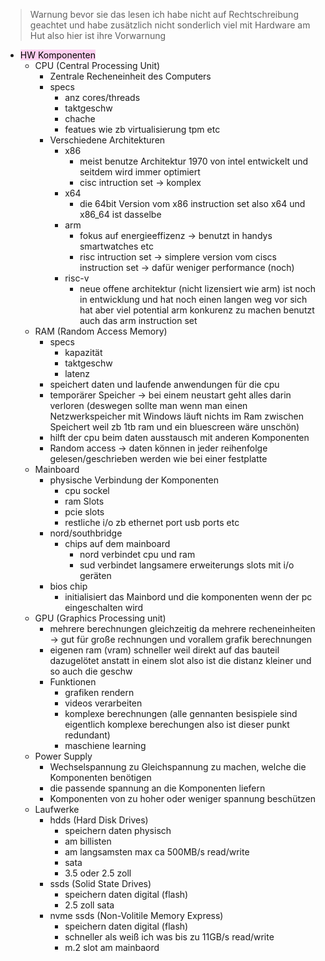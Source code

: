
> Warnung bevor sie das lesen ich habe nicht auf Rechtschreibung geachtet und habe zusätzlich nicht sonderlich viel mit Hardware am Hut also hier ist ihre Vorwarnung 
- <mark style="background: #FFB8EBA6;">HW Komponenten</mark>
	- CPU (Central Processing Unit)
		- Zentrale Recheneinheit des Computers
		- specs
			- anz cores/threads
			- taktgeschw
			- chache
			- featues wie zb virtualisierung tpm etc
		- Verschiedene Architekturen
			- x86
				- meist benutze Architektur 1970 von intel entwickelt und seitdem wird immer optimiert
				- cisc intruction set → komplex
			- x64
				- die 64bit Version vom x86 instruction set also x64 und x86_64 ist dasselbe
			- arm
				- fokus auf energieeffizenz → benutzt in handys smartwatches etc
				- risc intruction set → simplere version vom ciscs instruction set → dafür weniger performance (noch)
			- risc-v
				- neue offene architektur (nicht lizensiert wie arm) ist noch in entwicklung und hat noch einen langen weg vor sich hat aber viel potential arm konkurenz zu machen benutzt auch das arm instruction set
	- RAM (Random Access Memory)
		- specs 
			- kapazität
			- taktgeschw
			- latenz
		- speichert daten und laufende anwendungen für die cpu
		- temporärer Speicher → bei einem neustart geht alles darin verloren (deswegen sollte man wenn man einen Netzwerkspeicher mit Windows läuft nichts im Ram zwischen Speichert weil zb 1tb ram und ein bluescreen wäre unschön)
		- hilft der cpu beim daten ausstausch mit anderen Komponenten
		- Random access → daten können in jeder reihenfolge gelesen/geschrieben werden wie bei einer festplatte
	- Mainboard
		- physische Verbindung der Komponenten
			- cpu sockel
			- ram Slots
			- pcie slots
			- restliche i/o zb ethernet port usb ports etc
		- nord/southbridge
			- chips auf dem mainboard
				- nord verbindet cpu und ram
				- sud verbindet langsamere erweiterungs slots mit i/o geräten
		- bios chip
			- initialisiert das Mainbord und die komponenten wenn der pc eingeschalten wird
	- GPU (Graphics Processing unit)
		- mehrere berechnungen gleichzeitig da mehrere recheneinheiten → gut für große rechnungen und vorallem grafik berechnungen 
		- eigenen ram (vram) schneller weil direkt auf das bauteil dazugelötet anstatt in einem slot also ist die distanz kleiner und so auch die geschw
		- Funktionen
			- grafiken rendern
			- videos verarbeiten
			- komplexe berechnungen (alle gennanten besispiele sind eigentlich komplexe berechungen also ist dieser punkt redundant)
			- maschiene learning
	- Power Supply
		- Wechselspannung zu Gleichspannung zu machen, welche die Komponenten benötigen
		- die passende spannung an die Komponenten liefern
		- Komponenten von zu hoher oder weniger spannung beschützen
	- Laufwerke
		- hdds (Hard Disk Drives)
			- speichern daten physisch
			- am billisten
			- am langsamsten max ca 500MB/s read/write
			- sata
			- 3.5 oder 2.5 zoll
		- ssds (Solid State Drives)
			- speichern daten digital (flash)
			- 2.5 zoll sata
		- nvme ssds (Non-Volitile Memory Express)
			- speichern daten digital (flash)
			- schneller als weiß ich was bis zu 11GB/s read/write
			- m.2 slot am mainbaord
